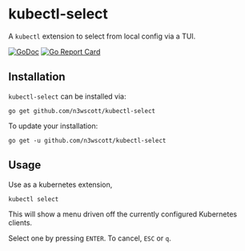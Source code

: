 # kubectl-select

A `kubectl` extension to select from local config via a TUI.

[![GoDoc](https://godoc.org/github.com/n3wscott/kubectl-select?status.svg)](https://godoc.org/github.com/n3wscott/kubectl-select)
[![Go Report Card](https://goreportcard.com/badge/n3wscott/kubectl-select)](https://goreportcard.com/report/n3wscott/kubectl-select)


## Installation

`kubectl-select` can be installed via:

```shell
go get github.com/n3wscott/kubectl-select
```

To update your installation:

```shell
go get -u github.com/n3wscott/kubectl-select
```

## Usage

Use as a kubernetes extension, 

```shell
kubectl select
```

This will show a menu driven off the currently configured Kubernetes clients.

Select one by pressing `ENTER`. To cancel, `ESC` or `q`.

